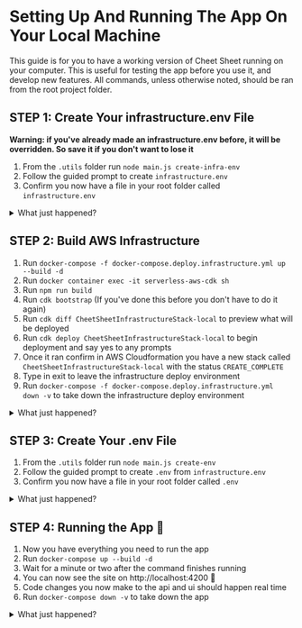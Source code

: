 # Setting Up And Running The App On Your Local Machine

This guide is for you to have a working version of Cheet Sheet running on your computer. This is useful for testing the app before you use it, and develop new features. All commands, unless otherwise noted, should be ran from the root project folder.

## STEP 1: Create Your infrastructure.env File

**Warning: if you've already made an infrastructure.env before, it will be overridden. So save it if you don't want to lose it**

1. From the `.utils` folder run `node main.js create-infra-env`
2. Follow the guided prompt to create `infrastructure.env`
3. Confirm you now have a file in your root folder called `infrastructure.env`

<details><summary>What just happened?</summary>

> The first thing we need to do is provision infrastructure for the app. This includes things like S3 Buckets and Cognito Userpools. We do this through docker compose. The file called infrastructure.env, is what properly configures how to build the infrastructure. You could also build the `infrastructure.env` file manually by following the [infrastructure.template.env](/.env_templates/infrastructure.template.env).  It's just that the utility cli provides guided prompts to make it a bit easier. *If you want to learn more about what each configuration is, read the ENVIRONMENT variable glossary.*

</details>

## STEP 2: Build AWS Infrastructure

1. Run `docker-compose -f docker-compose.deploy.infrastructure.yml up --build -d`
1. Run `docker container exec -it serverless-aws-cdk sh`
1. Run `npm run build`
1. Run `cdk bootstrap` (If you've done this before you don't have to do it again)
1. Run `cdk diff CheetSheetInfrastructureStack-local` to preview what will be deployed
1. Run `cdk deploy CheetSheetInfrastructureStack-local` to begin deployment and say yes to any prompts
1. Once it ran confirm in AWS Cloudformation you have a new stack called `CheetSheetInfrastructureStack-local` with the status `CREATE_COMPLETE`
1. Type in exit to leave the infrastructure deploy environment
1. Run `docker-compose -f docker-compose.deploy.infrastructure.yml down -v` to take down the infrastructure deploy environment

<details><summary>What just happened?</summary>

> Infrastructure is provisioned via the AWS CDK. This is an open-source Infrastructure as Code toolkit for AWS that streamlines creating and applying changes to infrastructure. We first use docker compose to create a docker container with the CDK installed and infrastructure templates defined. Next we exec in to the container (this is similar to ssh'ing into a vm) to run CDK cli commands inside it that build and deploy our AWS Cloudformation Infrastructure Stack. We user docker for 2 reasons:
> 1. It makes the number of things you have to install less
> 2. We can version control dependencies to reduce possibility of breaking changes
>
> **Note:** Because this is only meant to run locally on our machine, the only things we need are Cognito and an S3 bucket for app data, unlike in **Setting Up And Launching The App On AWS**, where we need more.

</details>

## STEP 3: Create Your .env File
1. From the `.utils` folder run `node main.js create-env`
1. Follow the guided prompt to create `.env` from `infrastructure.env`
1. Confirm you now have a file in your root folder called `.env`

<details><summary>What just happened?</summary>

> Now that we have a Cognito Userpool and an S3 bucket created from the previous step, we can run our app locally. The file called `.env`, is what properly configures things to run on your machine. You could also build the `.env` file manually by following [local.template.env](/.env_templates/local.env). It's just that the utility cli provides guided prompts to make it a bit easier. *If you want to learn more about what each configuration is, read the ENVIRONMENT variable glossary.*

</details>

## STEP 4: Running the App :beers:

1. Now you have everything you need to run the app
1. Run `docker-compose up --build -d`
1. Wait for a minute or two after the command finishes running
1. You can now see the site on http://localhost:4200 :beers:
1. Code changes you now make to the api and ui should happen real time
1. Run `docker-compose down -v` to take down the app

<details><summary>What just happened?</summary>

> By using docker compose, we set up two running containers, one for the UI, and the other for the Api. You can now use the app just as if you were to use it on the internet. The Api uses SAM Local and mounted volumes so if you make changes to the Api code it will be reflected in real time. The UI uses Angular, Webpack and mounted volumes, so if you make changes to the UI code it will be reflected in real time on the browser.

</details>
